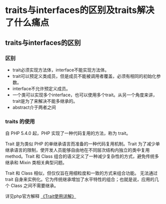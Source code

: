 # traits与interfaces的区别及traits解决了什么痛点

## traits与interfaces的区别

### 区别

- trait必须实现方法体，interface不能实现方法体。
- trait可以预定义类成员，但是成员不能被调用者覆盖，必须有相同的初始化参数。
- interface不允许预定义成员。
- 一个类可以实现多个interface，也可以使用多个trait。从另一个角度来讲，trait是为了来解决不能多继承的。
- abstract介于两者之间

### traits 的使用

自 PHP 5.4.0 起，PHP 实现了一种代码复用的方法，称为 trait。

Trait 是为类似 PHP 的单继承语言而准备的一种代码复用机制。Trait 为了减少单继承语言的限制，使开发人员能够自由地在不同层次结构内独立的类中复用 method。Trait 和 Class 组合的语义定义了一种减少复杂性的方式，避免传统多继承和 Mixin 类相关典型问题。

Trait 和 Class 相似，但仅仅旨在用细粒度和一致的方式来组合功能。 无法通过 trait 自身来实例化。它为传统继承增加了水平特性的组合；也就是说，应用的几个 Class 之间不需要继承。

详见php官方解释 [《Trait使用详解》](https://www.php.net/manual/zh/language.oop5.traits.php)